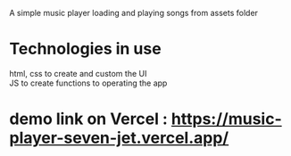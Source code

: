 A simple music player loading and playing songs from assets folder

# Technologies in use

html, css to create and custom the UI
<br/>
JS to create functions to operating the app
<br/>

# demo link on Vercel : https://music-player-seven-jet.vercel.app/
